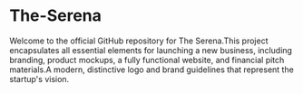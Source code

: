 # The-Serena
Welcome to the official GitHub repository for The Serena.This project encapsulates all essential elements for launching a new business, including branding, product mockups, a fully functional website, and financial pitch materials.A modern, distinctive logo and brand guidelines that represent the startup's vision.
